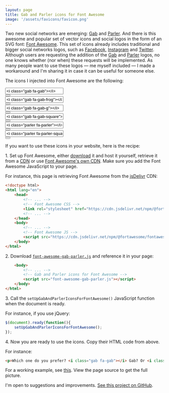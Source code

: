 ```yaml
---
layout: page
title: Gab and Parler icons for Font Awesome
image: '/assets/favicons/favicon.png'
---
```


Two new social networks are emerging: [Gab] and [Parler]. And there is this awesome and popular set of vector icons and social logos in the form of an SVG font: [Font Awesome][fontawesome]. This set of icons already includes traditional and bigger social networks logos, such as [Facebook], [Instagram] and [Twitter]. Although users are requesting the addition of the [Gab][gab-request] and [Parler][parler-request] logos, no one knows whether (nor when) these requests will be implemented. As many people want to use these logos — me myself included — I made a workaround and I'm sharing it in case it can be useful for someone else.

[gab]: https://gab.com/
[parler]: https://parler.com/
[fontawesome]: https://fontawesome.com/
[facebook]: https://fontawesome.com/icons?q=facebook
[instagram]: https://fontawesome.com/icons?q=instagram
[twitter]: https://fontawesome.com/icons?q=twitter
[gab-request]: https://github.com/FortAwesome/Font-Awesome/issues/10304
[parler-request]: https://github.com/FortAwesome/Font-Awesome/issues/16275

The icons I injected into Font Awesome are the following:

<div class='input-group mb-3'>
    <div class='input-group-prepend mr-3'>
        <span class='input-group-text'>
            <i class='gab fa-gab'></i>
        </span>
    </div>
    <input type='text' class='form-control txt-html' value='<i class="gab fa-gab"></i>' readonly>
    <div class='input-group-btn'>
        <button type='button' class='btn btn-outline-secondary btn-copy' title='Copy'><i class='fas fa-copy'></i></button>
    </div>
</div>

<div class='input-group mb-3'>
    <div class='input-group-prepend mr-3'>
        <span class='input-group-text'>
            <i class='gab fa-gab-frog'></i>
        </span>
    </div>
    <input type='text' class='form-control txt-html' value='<i class="gab fa-gab-frog"></i>' readonly>
    <div class='input-group-btn'>
        <button type='button' class='btn btn-outline-secondary btn-copy' title='Copy'><i class='fas fa-copy'></i></button>
    </div>
</div>

<div class='input-group mb-3'>
    <div class='input-group-prepend mr-3'>
        <span class='input-group-text'>
            <i class='gab fa-gab-g'></i>
        </span>
    </div>
    <input type='text' class='form-control txt-html' value='<i class="gab fa-gab-g"></i>' readonly>
    <div class='input-group-btn'>
        <button type='button' class='btn btn-outline-secondary btn-copy' title='Copy'><i class='fas fa-copy'></i></button>
    </div>
</div>

<div class='input-group mb-3'>
    <div class='input-group-prepend mr-3'>
        <span class='input-group-text'>
            <i class='gab fa-gab-square'></i>
        </span>
    </div>
    <input type='text' class='form-control txt-html' value='<i class="gab fa-gab-square"></i>' readonly>
    <div class='input-group-btn'>
        <button type='button' class='btn btn-outline-secondary btn-copy' title='Copy'><i class='fas fa-copy'></i></button>
    </div>
</div>

<div class='input-group mb-3'>
    <div class='input-group-prepend mr-3'>
        <span class='input-group-text'>
            <i class='parler fa-parler'></i>
        </span>
    </div>
    <input type='text' class='form-control txt-html' value='<i class="parler fa-parler"></i>' readonly>
    <div class='input-group-btn'>
        <button type='button' class='btn btn-outline-secondary btn-copy' title='Copy'><i class='fas fa-copy'></i></button>
    </div>
</div>

<div class='input-group mb-3'>
    <div class='input-group-prepend mr-3'>
        <span class='input-group-text'>
            <i class='parler fa-parler-square'></i>
        </span>
    </div>
    <input type='text' class='form-control txt-html' value='<i class="parler fa-parler-square"></i>' readonly>
    <div class='input-group-btn'>
        <button type='button' class='btn btn-outline-secondary btn-copy' title='Copy'><i class='fas fa-copy'></i></button>
    </div>
</div>

If you want to use these icons in your website, here is the recipe:

1\. Set up Font Awesome, either [download] it and host it yourself, retrieve it from a [CDN] or use [Font Awesome's own CDN][kits]. Make sure you add the Font Awesome JavaScript to your page.

[download]: https://fontawesome.com/download
[cdn]: https://www.jsdelivr.com/
[kits]: https://fontawesome.com/start

For instance, this page is retrieving Font Awesome from the [jsDelivr][cdn] CDN:

```html
<!doctype html>
<html lang="en">
    <head>
        <!-- ... -->
        <!-- Font Awesome CSS -->
        <link rel="stylesheet" href="https://cdn.jsdelivr.net/npm/@fortawesome/fontawesome-free@5.15.2/css/all.min.css" integrity="sha256-0fuNgzfNIlaClbDtmYyFxY8LTNCDrwsNshywr4AALy0=" crossorigin="anonymous">
        <!-- ... -->
    </head>
    <body>
        <!-- ... -->
        <!-- Font Awesome JS -->
        <script src="https://cdn.jsdelivr.net/npm/@fortawesome/fontawesome-free@5.15.2/js/all.js" integrity="sha256-pvPP8sWBrowznHv1xsjTBO7/74OBKzmOCGaEeq3q+TQ=" crossorigin="anonymous"></script>
    </body>
</html>
```

2\. Download [`font-awesome-gab-parler.js`](libs/font-awesome-gab-parler/0.2.0/js/font-awesome-gab-parler.js) and reference it in your page:

```html
    <body>
        <!-- ... -->
        <!-- Gab and Parler icons for Font Awesome -->
        <script src="font-awesome-gab-parler.js"></script>
    </body>
</html>
```

3\. Call the `setUpGabAndParlerIconsForFontAwesome()` JavaScript function when the document is ready.

For instance, if you use jQuery:

```js
$(document).ready(function(){
    setUpGabAndParlerIconsForFontAwesome();
});
```

4\. Now you are ready to use the icons. Copy their HTML code from above.

For instance:

```html
<p>Which one do you prefer? <i class="gab fa-gab"></i> Gab? Or <i class="parler fa-parler"></i> Parler?</p>
```

For a working example, see [this](example.html). View the page source to get the full picture.

I'm open to suggestions and improvements. [See this project on GitHub](https://github.com/vinyanalista/font-awesome-gab-parler).
